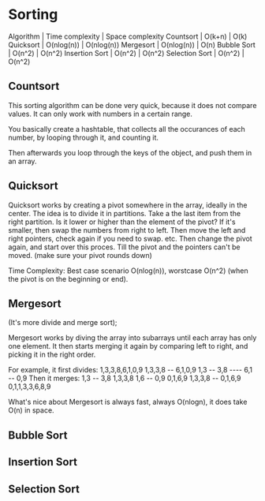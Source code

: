 # Sorting

Algorithm | Time complexity | Space complexity
Countsort | O(k+n) | O(k) 
Quicksort | O(nlog(n)) | O(nlog(n))
Mergesort | O(nlog(n)) | O(n)
Bubble Sort | O(n^2) | O(n^2)
Insertion Sort | O(n^2) | O(n^2)
Selection Sort | O(n^2) | O(n^2)

## Countsort

This sorting algorithm can be done very quick, because it does not compare values.
It can only work with numbers in a certain range.

You basically create a hashtable, that collects all the occurances
of each number, by looping through it, and counting it.

Then afterwards you loop through the keys of the object, and push them in an array.

## Quicksort

Quicksort works by creating a pivot somewhere in the array,
ideally in the center. The idea is to divide it in partitions.
Take a the last item from the right partition. Is it lower or higher than
the element of the pivot? If it's smaller, then swap the numbers from right to left. Then move the left and right pointers, check again if you need to swap. etc. Then change the pivot again, and start over this proces.
Till the pivot and the pointers can't be moved. (make sure your pivot rounds down)

Time Complexity: Best case scenario O(nlog(n)), worstcase O(n^2) (when the pivot is on the beginning or end).

## Mergesort

(It's more divide and merge sort);

Mergesort works by diving the array into subarrays until each array has only
one element. 
It then starts merging it again by comparing left to right, and picking it in the right order. 

For example, it first divides:
1,3,3,8,6,1,0,9
1,3,3,8 -- 6,1,0,9
1,3 -- 3,8 ---- 6,1 -- 0,9
Then it merges:
1,3 -- 3,8
1,3,3,8
1,6 -- 0,9
0,1,6,9
1,3,3,8 -- 0,1,6,9
0,1,1,3,3,6,8,9

What's nice about Mergesort is always fast, always O(nlogn), it does take O(n) in space.

## Bubble Sort

## Insertion Sort

## Selection Sort
